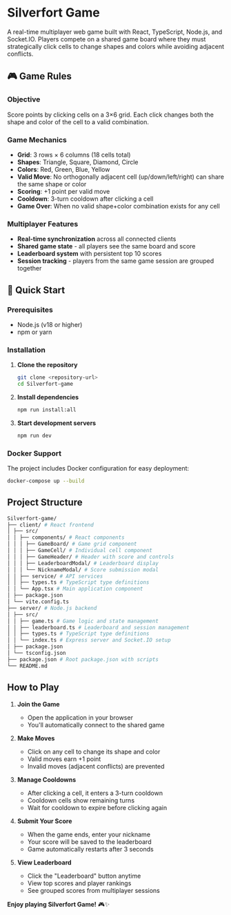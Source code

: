 # Silverfort Game

A real-time multiplayer web game built with React, TypeScript, Node.js, and Socket.IO. Players compete on a shared game board where they must strategically click cells to change shapes and colors while avoiding adjacent conflicts.

## 🎮 Game Rules

### Objective
Score points by clicking cells on a 3×6 grid. Each click changes both the shape and color of the cell to a valid combination.

### Game Mechanics
- **Grid**: 3 rows × 6 columns (18 cells total)
- **Shapes**: Triangle, Square, Diamond, Circle
- **Colors**: Red, Green, Blue, Yellow
- **Valid Move**: No orthogonally adjacent cell (up/down/left/right) can share the same shape or color
- **Scoring**: +1 point per valid move
- **Cooldown**: 3-turn cooldown after clicking a cell
- **Game Over**: When no valid shape+color combination exists for any cell

### Multiplayer Features
- **Real-time synchronization** across all connected clients
- **Shared game state** - all players see the same board and score
- **Leaderboard system** with persistent top 10 scores
- **Session tracking** - players from the same game session are grouped together

## 🚀 Quick Start

### Prerequisites
- Node.js (v18 or higher)
- npm or yarn

### Installation

1. **Clone the repository**
   ```bash
   git clone <repository-url>
   cd Silverfort-game
   ```

2. **Install dependencies**
   ```bash
   npm run install:all
   ```

3. **Start development servers**
   ```bash
   npm run dev
   ```
### Docker Support

The project includes Docker configuration for easy deployment:

```bash
docker-compose up --build
```

## Project Structure
```bash
Silverfort-game/
├── client/ # React frontend
│ ├── src/
│ │ ├── components/ # React components
│ │ │ ├── GameBoard/ # Game grid component
│ │ │ ├── GameCell/ # Individual cell component
│ │ │ ├── GameHeader/ # Header with score and controls
│ │ │ ├── LeaderboardModal/ # Leaderboard display
│ │ │ └── NicknameModal/ # Score submission modal
│ │ ├── service/ # API services
│ │ ├── types.ts # TypeScript type definitions
│ │ └── App.tsx # Main application component
│ ├── package.json
│ └── vite.config.ts
├── server/ # Node.js backend
│ ├── src/
│ │ ├── game.ts # Game logic and state management
│ │ ├── leaderboard.ts # Leaderboard and session management
│ │ ├── types.ts # TypeScript type definitions
│ │ └── index.ts # Express server and Socket.IO setup
│ ├── package.json
│ └── tsconfig.json
├── package.json # Root package.json with scripts
└── README.md
```

## How to Play

1. **Join the Game**
   - Open the application in your browser
   - You'll automatically connect to the shared game

2. **Make Moves**
   - Click on any cell to change its shape and color
   - Valid moves earn +1 point
   - Invalid moves (adjacent conflicts) are prevented

3. **Manage Cooldowns**
   - After clicking a cell, it enters a 3-turn cooldown
   - Cooldown cells show remaining turns
   - Wait for cooldown to expire before clicking again

4. **Submit Your Score**
   - When the game ends, enter your nickname
   - Your score will be saved to the leaderboard
   - Game automatically restarts after 3 seconds

5. **View Leaderboard**
   - Click the "Leaderboard" button anytime
   - View top scores and player rankings
   - See grouped scores from multiplayer sessions



**Enjoy playing Silverfort Game!** 🎮✨
